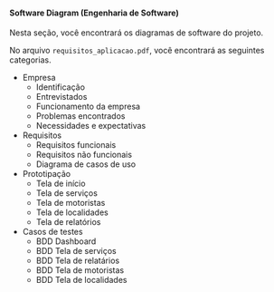 #### Software Diagram (Engenharia de Software)
Nesta seção, você encontrará os diagramas de software do projeto.

No arquivo `requisitos_aplicacao.pdf`, você encontrará as seguintes categorias.

- Empresa
  - Identificação
  - Entrevistados
  - Funcionamento da empresa
  - Problemas encontrados
  - Necessidades e expectativas
- Requisitos
  - Requisitos funcionais
  - Requisitos não funcionais
  - Diagrama de casos de uso
- Prototipação
  - Tela de início
  - Tela de serviços
  - Tela de motoristas
  - Tela de localidades
  - Tela de relatórios
- Casos de testes
  - BDD Dashboard
  - BDD Tela de serviços
  - BDD Tela de relatários
  - BDD Tela de motoristas
  - BDD Tela de localidades